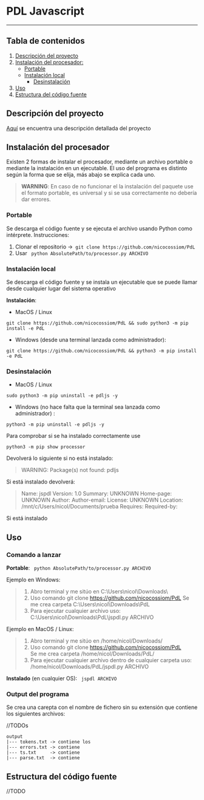 # PDL Javascript
--- 

## Tabla de contenidos
1. [Descripción del proyecto](#Descripción-del-proyecto)
2. [Instalación del procesador:](#Instalación-del-procesador)
   - [Portable](#Portable)
   - [Instalación local](#Instalación-local)  
        - [Desinstalación](#Desinstalación)
3. [Uso](#Uso)
4. [Estructura del código fuente](Estructura-del-código-fuente)



## Descripción del proyecto
[Aquí](https://github.com/nicocossiom/PdL/blob/main/resources/descripcion.md) se encuentra una descripción detallada del proyecto


## Instalación del procesador
Existen 2 formas de instalar el procesador, mediante un archivo portable o mediante la instalación en un ejecutable. El uso del programa es distinto según la forma que se elija, más abajo se explica cada uno.
> **WARNING**: En caso de no funcionar el la instalación del paquete use el formato portable, es universal y si se usa correctamente no debería dar errores. 

### Portable
Se descarga el código fuente y se ejecuta el archivo usando Python como intérprete. 
Instrucciones:
1. Clonar el repositorio &rarr;``` git clone https://github.com/nicocossiom/PdL```
2. Usar ``` python AbsolutePath/to/processor.py ARCHIVO``` 

### Instalación local
Se descarga el código fuente y se instala un ejecutable que se puede llamar desde cualquier lugar del sistema operativo


**Instalación**:
- MacOS / Linux  
``` 
git clone https://github.com/nicocossiom/PdL && sudo python3 -m pip install -e PdL
```
- Windows (desde una terminal lanzada como administrador): 
```
git clone https://github.com/nicocossiom/PdL && python3 -m pip install -e PdL
```

### Desinstalación
- MacOS / Linux  
``` 
sudo python3 -m pip uninstall -e pdljs -y
```
- Windows (no hace falta que la terminal sea lanzada como administrador) : 
```
python3 -m pip uninstall -e pdljs -y
```

Para comprobar si se ha instalado correctamente use 
```
python3 -m pip show processor
```
Devolverá lo siguiente si no está instalado: 
> WARNING: Package(s) not found: pdljs

Si está instalado devolverá: 
> Name: jspdl
Version: 1.0
Summary: UNKNOWN
Home-page: UNKNOWN
Author:
Author-email:
License: UNKNOWN
Location: /mnt/c/Users/nicol/Documents/prueba
Requires:
Required-by:

Si está instalado 

## Uso
### Comando a lanzar
**Portable**: 
``` python AbsolutePath/to/processor.py ARCHIVO``` 

Ejemplo en Windows:
> 1. Abro terminal y me sitúo en C:\Users\nicol\Downloads\
> 2. Uso comando git clone https://github.com/nicocossiom/PdL
   Se me crea carpeta C:\Users\nicol\Downloads\PdL
> 3. Para ejecutar cualquier archivo uso:  
      C:\Users\nicol\Downloads\PdL\jspdl.py ARCHIVO

Ejemplo en MacOS / Linux:

> 1. Abro terminal y me sitúo en /home/nicol/Downloads/
> 2. Uso comando git clone https://github.com/nicocossiom/PdL  
     Se me crea carpeta /home/nicol/Downloads/PdL/
> 3. Para ejecutar cualquier archivo dentro de cualquier carpeta uso:
     /home/nicol/Downloads/PdL/jspdl.py ARCHIVO
>
**Instalado** (en cualquier OS): 
``` jspdl ARCHIVO```

### Output del programa
Se crea una carepta con el nombre de fichero sin su extensión que contiene los siguientes archivos:  

//TODOs
```
output
|--- tokens.txt -> contiene los 
|--- errors.txt -> contiene 
|--- ts.txt     -> contiene
|--- parse.txt  -> contiene 
```
## Estructura del código fuente
//TODO